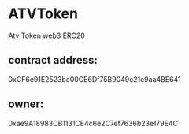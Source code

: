 # ATVToken
Atv Token web3 ERC20


## contract address:
0xCF6e91E2523bc00CE6Df75B9049c21e9aa4BE641

## owner:
0xae9A18983CB1131CE4c6e2C7ef7636b23e179E4C
